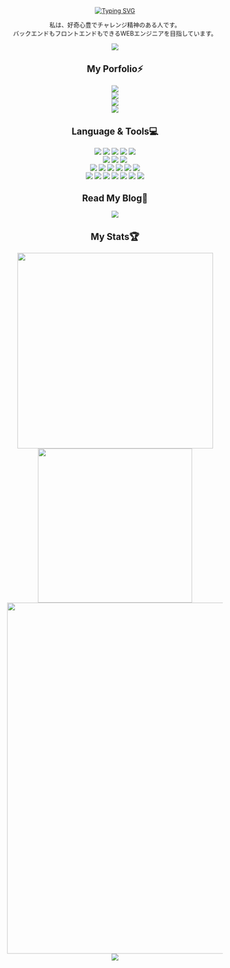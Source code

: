 <div align="center">
<a href="https://git.io/typing-svg"><img src="https://readme-typing-svg.demolab.com?font=Anta&size=70&duration=3000&color=FE428E&center=true&vCenter=true&multiline=true&repeat=false&random=false&width=810&height=200&lines=Hello%2CWorld!+;I'm+Hyeokmo" alt="Typing SVG" /></a>
</div>
<div align="center">
  <p>私は、好奇心豊でチャレンジ精神のある人です。<br>
  バックエンドもフロントエンドもできるWEBエンジニアを目指しています。<br>
  </p>
  <a href="mailto:﻿"khm3626@gmail.com">
    <img src="https://img.shields.io/badge/Contact Me in 3 seconds!-EA4335?style=for-the-badge&logo=Gmail&logoColor=orange"/>
  </a>
</div>  
<h2 align="center" dir="auto">My Porfolio⚡</h2>
<div align="center">
  <a href="http://ec2-18-183-150-69.ap-northeast-1.compute.amazonaws.com:8082/" style="text-decoration: none;">
  <img src="https://img.shields.io/badge/Portfolio Web Site-232F3E?style=for-the-badge&logo=AmazonAws&logoColor=orange"/>
  </a>
</div>
<div align="center">
  <a href="https://github.com/HyonHyonKOR/team-project-refact" style="text-decoration: none;">
  <img src="https://img.shields.io/badge/SOURCE CODE & README-181717?style=for-the-badge&logo=Github&logoColor=orange"/>
  </a>
</div>
<div align="center">
  <a href="https://zenn.dev/eldorado215/articles/7d73cc24b656ec" style="text-decoration: none;">
  <img src="https://img.shields.io/badge/Portfolio Review-3EA8FF?style=for-the-badge&logo=Zenn&logoColor=white"/>
  </a>
</div>
<div align="center">
  <a href="https://docs.google.com/spreadsheets/d/1vFpm3TK00l0waAvyiHfqa7ZDZ3zkNslgRtaVEF32sIs/edit#gid=574516391" style="text-decoration: none;">
  <img src="https://img.shields.io/badge/Project会議録-34A853?style=for-the-badge&logo=Google Sheets&logoColor=white"/>
  </a>
<h2 align="center" dir="auto">Language & Tools💻</h2>
<div align="center">
  <div align="center">
   <img src="https://img.shields.io/badge/Java-1C9AD6?style=for-the-badge&logo=Java&logoColor=orange"/>
   <img src="https://img.shields.io/badge/HTML5-E34F26?style=for-the-badge&logo=HTML5&logoColor=white"/>
   <img src="https://img.shields.io/badge/CSS3-1572B6?style=for-the-badge&logo=CSS3&logoColor=white"/>
   <img src="https://img.shields.io/badge/JavaScript-F7DF1E?style=for-the-badge&logo=JavaScript&logoColor=black"/>
   <img src ="https://img.shields.io/badge/Python-3776AB.svg?&style=for-the-badge&logo=Python&logoColor=white"/>
  </div>
  <div align="center">
   <img src="https://img.shields.io/badge/MySQL-4479A1?style=for-the-badge&logo=MySQL&logoColor=white"/>
   <img src="https://img.shields.io/badge/Oracle-F80000?style=for-the-badge&logo=Oracle&logoColor=white"/>
   <img src="https://img.shields.io/badge/MyBatis-030303?style=for-the-badge&logo=MyBatis&logoColor=white"/>
  </div>
  <div align="center">
   <img src="https://img.shields.io/badge/SpringBoot-6DB33F?style=for-the-badge&logo=springboot&logoColor=white"/>
   <img src="https://img.shields.io/badge/Spring-6DB33F?style=for-the-badge&logo=spring&logoColor=white"/>
   <img src="https://img.shields.io/badge/Thymeleaf-005F0F?style=for-the-badge&logo=Thymeleaf&logoColor=white"/>
   <img src="https://img.shields.io/badge/Gradle-02303A?style=for-the-badge&logo=Gradle&logoColor=white"/>
   <img src="https://img.shields.io/badge/Maven-C71A36?style=for-the-badge&logo=ApacheMaven&logoColor=white"/>
   <img src="https://img.shields.io/badge/React-61DAFB?style=for-the-badge&logo=React&logoColor=white"/>
  </div>
  <div align="center">
    <img src="https://img.shields.io/badge/IntelliJ-000000?style=for-the-badge&logo=IntelliJIdea&logoColor=white"/>
    <img src="https://img.shields.io/badge/Eclipse-2C2255?style=for-the-badge&logo=EclipseIde&logoColor=white"/>
    <img src="https://img.shields.io/badge/Visual Studio Code-007ACC?style=for-the-badge&logo=VisualStudioCode&logoColor=white"/>
    <img src="https://img.shields.io/badge/Figma-F24E1E?style=for-the-badge&logo=Figma&logoColor=white"/>
    <img src="https://img.shields.io/badge/Git-F05032?style=for-the-badge&logo=Git&logoColor=white"/>
    <img src="https://img.shields.io/badge/GitHub-181717?style=for-the-badge&logo=GitHub&logoColor=white"/>
    <img src="https://img.shields.io/badge/Amazon AWS-232F3E?style=for-the-badge&logo=AmazonAws&logoColor=white"/>
  </div>  
</div>
<h2 align="center" dir="auto">Read My Blog📖</h2>
<div align="center">
  <a href="https://zenn.dev/eldorado215">
  <img src="https://img.shields.io/badge/Zenn-3EA8FF?style=for-the-badge&logo=Zenn&logoColor=white"/>
  </a>
</div>
<h2 align="center" dir="auto">My Stats🏆</h2>  
<div align="center">
  <img  width="457" src="https://github-readme-stats.vercel.app/api?username=HyonHyonKOR&theme=radical"/>
  <img  width="360" src="https://github-readme-stats.vercel.app/api/top-langs/?username=HyonHyonKOR&layout=compact&theme=radical"/>
</div>
<div align="center">
<img width="820" src="https://github-readme-activity-graph.vercel.app/graph?username=HyonHyonKOR&theme=github" >
</div>
<div align="center">
<img src="https://github-readme-streak-stats.herokuapp.com/?user=HyonHyonKOR&theme=radical"/>
</div>


<!--
**HyonHyonKOR/HyonHyonKOR** is a ✨ _special_ ✨ repository because its `README.md` (this file) appears on your GitHub profile.

Here are some ideas to get you started:

- 🔭 I’m currently working on ...
- 🌱 I’m currently learning ...
- 👯 I’m looking to collaborate on ...
- 🤔 I’m looking for help with ...
- 💬 Ask me about ...
- 📫 How to reach me: ...
- 😄 Pronouns: ...
- ⚡ Fun fact: ...
-->
